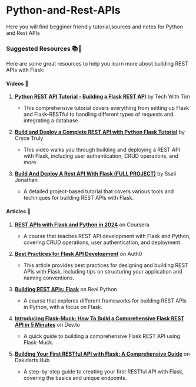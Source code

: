 # Python-and-Rest-APIs
Here you will find begginer friendly tutorial,sources and notes for Python and Rest APIs

### Suggested Resources 📚🎥

Here are some great resources to help you learn more about building REST APIs with Flask:

#### Videos 🎥
1. **[Python REST API Tutorial - Building a Flask REST API](https://www.youtube.com/watch?v=GMppyAPbLYk)** by Tech With Tim
   - This comprehensive tutorial covers everything from setting up Flask and Flask-RESTful to handling different types of requests and integrating a database.

2. **[Build and Deploy a Complete REST API with Python Flask Tutorial](https://www.youtube.com/watch?v=WFzRy8KVcrM)** by Cryce Truly
   - This video walks you through building and deploying a REST API with Flask, including user authentication, CRUD operations, and more.

3. **[Build And Deploy A Rest API With Flask (FULL PROJECT)](https://www.youtube.com/watch?v=aCwsQ0vUEk0)** by Ssali Jonathan
   - A detailed project-based tutorial that covers various tools and techniques for building REST APIs with Flask.

#### Articles 📄
1. **[REST APIs with Flask and Python in 2024](https://www.coursera.org/learn/packt-rest-apis-with-flask-and-python-in-2024-i01az)** on Coursera
   - A course that teaches REST API development with Flask and Python, covering CRUD operations, user authentication, and deployment.

2. **[Best Practices for Flask API Development](https://auth0.com/blog/best-practices-for-flask-api-development/)** on Auth0
   - This article provides best practices for designing and building REST APIs with Flask, including tips on structuring your application and naming conventions.

3. **[Building REST APIs: Flask](https://realpython.com/lessons/building-rest-apis-flask/)** on Real Python
   - A course that explores different frameworks for building REST APIs in Python, with a focus on Flask.

4. **[Introducing Flask-Muck: How To Build a Comprehensive Flask REST API in 5 Minutes](https://dev.to/dtiesling/introducing-flask-muck-how-to-build-a-comprehensive-flask-rest-api-in-5-minutes-4fgh)** on Dev.to
   - A quick guide to building a comprehensive Flask REST API using Flask-Muck.

5. **[Building Your First RESTful API with Flask: A Comprehensive Guide](https://hub.dakidarts.com/building-your-first-restful-api-with-flask-a-comprehensive-guide/)** on Dakidarts Hub
   - A step-by-step guide to creating your first RESTful API with Flask, covering the basics and unique endpoints.

